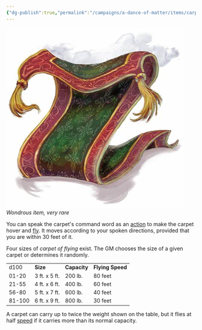 ```yaml
---
{"dg-publish":true,"permalink":"/campaigns/a-dance-of-matter/items/carpet-of-flying/","tags":["wonderous","very_rare"]}
---
```


![attachments/magic-carpet.jpeg|200](/img/user/attachments/magic-carpet.jpeg)
_Wondrous item, very rare_  

You can speak the carpet's command word as an [action](https://roll20.net/compendium/dnd5e/Rules:Combat?expansion=0#toc_20) to make the carpet hover and [fly](https://roll20.net/compendium/dnd5e/Rules:Combat?expansion=0#toc_17). It moves according to your spoken directions, provided that you are within 30 feet of it.  
  
Four sizes of _carpet of flying_ exist. The GM chooses the size of a given carpet or determines it randomly.  

|   |   |   |   |
|---|---|---|---|
|d100|**Size**|**Capacity**|**Flying Speed**|
|01-20|3 ft. x 5 ft.|200 lb.|80 feet|
|21-55|4 ft. x 6 ft.|400 lb.|60 feet|
|56-80|5 ft. x 7 ft.|600 lb.|40 feet|
|81-100|6 ft. x 9 ft.|800 lb.|30 feet|

A carpet can carry up to twice the weight shown on the table, but it flies at half [speed](https://roll20.net/compendium/dnd5e/Rules:Movement?expansion=0#toc_1) if it carries more than its normal capacity.